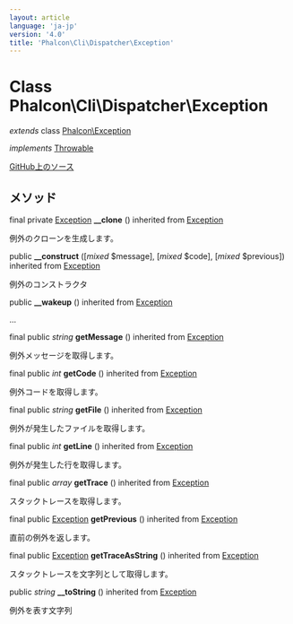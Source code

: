 ```yaml
---
layout: article
language: 'ja-jp'
version: '4.0'
title: 'Phalcon\Cli\Dispatcher\Exception'
---
```


# Class **Phalcon\Cli\Dispatcher\Exception**

*extends* class [Phalcon\Exception](api/Phalcon_Exception)

*implements* [Throwable](https://php.net/manual/en/class.throwable.php)

<a href="https://github.com/phalcon/cphalcon/tree/v4.0.0/phalcon/cli/dispatcher/exception.zep" class="btn btn-default btn-sm">GitHub上のソース</a>

## メソッド

final private [Exception](https://php.net/manual/en/class.exception.php) **__clone** () inherited from [Exception](https://php.net/manual/en/class.exception.php)

例外のクローンを生成します。

public **__construct** ([*mixed* $message], [*mixed* $code], [*mixed* $previous]) inherited from [Exception](https://php.net/manual/en/class.exception.php)

例外のコンストラクタ

public **__wakeup** () inherited from [Exception](https://php.net/manual/en/class.exception.php)

...

final public *string* **getMessage** () inherited from [Exception](https://php.net/manual/en/class.exception.php)

例外メッセージを取得します。

final public *int* **getCode** () inherited from [Exception](https://php.net/manual/en/class.exception.php)

例外コードを取得します。

final public *string* **getFile** () inherited from [Exception](https://php.net/manual/en/class.exception.php)

例外が発生したファイルを取得します。

final public *int* **getLine** () inherited from [Exception](https://php.net/manual/en/class.exception.php)

例外が発生した行を取得します。

final public *array* **getTrace** () inherited from [Exception](https://php.net/manual/en/class.exception.php)

スタックトレースを取得します。

final public [Exception](https://php.net/manual/en/class.exception.php) **getPrevious** () inherited from [Exception](https://php.net/manual/en/class.exception.php)

直前の例外を返します。

final public [Exception](https://php.net/manual/en/class.exception.php) **getTraceAsString** () inherited from [Exception](https://php.net/manual/en/class.exception.php)

スタックトレースを文字列として取得します。

public *string* **__toString** () inherited from [Exception](https://php.net/manual/en/class.exception.php)

例外を表す文字列